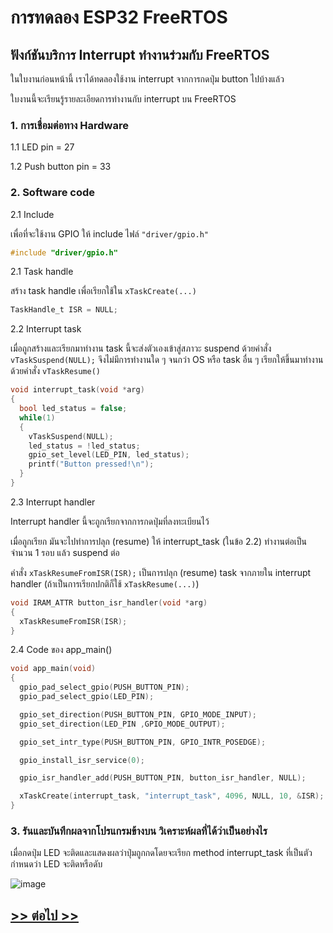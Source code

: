 # การทดลอง ESP32 FreeRTOS 
##  ฟังก์ชันบริการ Interrupt ทำงานร่วมกับ FreeRTOS

ในใบงานก่อนหน้านี้ เราได้ทดลองใช้งาน interrupt จากการกดปุ่ม button ไปบ้างแล้ว

ใบงานนี้จะเรียนรู้รายละเอียดการทำงานกับ interrupt บน FreeRTOS

### 1. การเชื่อมต่อทาง Hardware

1.1 LED pin  =  27

1.2 Push button pin = 33 

### 2. Software code

2.1 Include

เพื่อที่จะใช้งาน GPIO ให้ include ไฟล์ `"driver/gpio.h"`

```c
#include "driver/gpio.h"
```

2.1 Task handle

สร้าง task handle เพื่อเรียกใช้ใน `xTaskCreate(...)`

```c
TaskHandle_t ISR = NULL;
```

2.2 Interrupt task


เมื่อถูกสร้างและเรียกมาทำงาน task นี้จะส่งตัวเองเข้าสู่สภาวะ suspend ด้วยคำสั่ง `vTaskSuspend(NULL);` จึงไม่มีการทำงานใด ๆ จนกว่า OS หรือ task อื่น ๆ เรียกให้ขึ้นมาทำงานด้วยคำสั่ง `vTaskResume()`

```c
void interrupt_task(void *arg)
{
  bool led_status = false;
  while(1)
  {
    vTaskSuspend(NULL);
    led_status = !led_status;
    gpio_set_level(LED_PIN, led_status);
    printf("Button pressed!\n");
  }
}
```

2.3 Interrupt handler

Interrupt handler นี้จะถูกเรียกจากการกดปุ่มที่ลงทะเบียนไว้

เมื่อถูกเรียก มันจะไปทำการปลุก (resume) ให้ interrupt_task (ในข้อ 2.2) ทำงานต่อเป็นจำนวน 1 รอบ แล้ว suspend ต่อ

คำสั่ง   `xTaskResumeFromISR(ISR);` เป็นการปลุก (resume) task จากภายใน interrupt handler  (ถ้าเป็นการเรียกปกติก็ใช้ `xTaskResume(...)`)

```c
void IRAM_ATTR button_isr_handler(void *arg)
{
  xTaskResumeFromISR(ISR);
}
```

2.4 Code ของ app_main()

```c
void app_main(void)
{
  gpio_pad_select_gpio(PUSH_BUTTON_PIN);
  gpio_pad_select_gpio(LED_PIN);

  gpio_set_direction(PUSH_BUTTON_PIN, GPIO_MODE_INPUT);
  gpio_set_direction(LED_PIN ,GPIO_MODE_OUTPUT);

  gpio_set_intr_type(PUSH_BUTTON_PIN, GPIO_INTR_POSEDGE);

  gpio_install_isr_service(0);

  gpio_isr_handler_add(PUSH_BUTTON_PIN, button_isr_handler, NULL);

  xTaskCreate(interrupt_task, "interrupt_task", 4096, NULL, 10, &ISR);
}
```

### 3. รันและบันทึกผลจากโปรแกรมข้างบน วิเคราะห์ผลที่ได้ว่าเป็นอย่างไร

เมื่อกดปุ่ม LED จะติดและแสดงผลว่าปุ่มถูกกดโดยจะเรียก method interrupt_task ที่เป็นตัวกำหนดว่า LED จะติดหรือดับ

![image](https://github.com/Sorrawit087/ESP32-FreeRTOS-Intro/assets/110808862/d1391b16-4f0f-4354-a2c8-7541c6da5f4a)

## [>> ต่อไป >>](./ESP32-FreeRTOS-Labsheet-7.md) 
